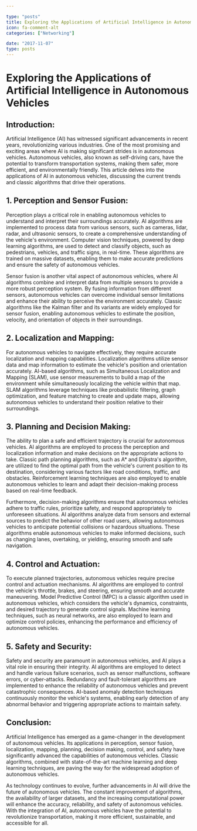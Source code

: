 ```yaml
---

type: "posts"
title: Exploring the Applications of Artificial Intelligence in Autonomous Vehicles
icon: fa-comment-alt
categories: ["Networking"]

date: "2017-11-07"
type: posts
---
```





# Exploring the Applications of Artificial Intelligence in Autonomous Vehicles

## Introduction:

Artificial Intelligence (AI) has witnessed significant advancements in recent years, revolutionizing various industries. One of the most promising and exciting areas where AI is making significant strides is in autonomous vehicles. Autonomous vehicles, also known as self-driving cars, have the potential to transform transportation systems, making them safer, more efficient, and environmentally friendly. This article delves into the applications of AI in autonomous vehicles, discussing the current trends and classic algorithms that drive their operations.

## 1. Perception and Sensor Fusion:

Perception plays a critical role in enabling autonomous vehicles to understand and interpret their surroundings accurately. AI algorithms are implemented to process data from various sensors, such as cameras, lidar, radar, and ultrasonic sensors, to create a comprehensive understanding of the vehicle's environment. Computer vision techniques, powered by deep learning algorithms, are used to detect and classify objects, such as pedestrians, vehicles, and traffic signs, in real-time. These algorithms are trained on massive datasets, enabling them to make accurate predictions and ensure the safety of autonomous vehicles.

Sensor fusion is another vital aspect of autonomous vehicles, where AI algorithms combine and interpret data from multiple sensors to provide a more robust perception system. By fusing information from different sensors, autonomous vehicles can overcome individual sensor limitations and enhance their ability to perceive the environment accurately. Classic algorithms like the Kalman filter and its variants are widely employed for sensor fusion, enabling autonomous vehicles to estimate the position, velocity, and orientation of objects in their surroundings.

## 2. Localization and Mapping:

For autonomous vehicles to navigate effectively, they require accurate localization and mapping capabilities. Localization algorithms utilize sensor data and map information to estimate the vehicle's position and orientation accurately. AI-based algorithms, such as Simultaneous Localization and Mapping (SLAM), use sensor measurements to build a map of the environment while simultaneously localizing the vehicle within that map. SLAM algorithms leverage techniques like probabilistic filtering, graph optimization, and feature matching to create and update maps, allowing autonomous vehicles to understand their position relative to their surroundings.

## 3. Planning and Decision Making:

The ability to plan a safe and efficient trajectory is crucial for autonomous vehicles. AI algorithms are employed to process the perception and localization information and make decisions on the appropriate actions to take. Classic path planning algorithms, such as A* and Dijkstra's algorithm, are utilized to find the optimal path from the vehicle's current position to its destination, considering various factors like road conditions, traffic, and obstacles. Reinforcement learning techniques are also employed to enable autonomous vehicles to learn and adapt their decision-making process based on real-time feedback.

Furthermore, decision-making algorithms ensure that autonomous vehicles adhere to traffic rules, prioritize safety, and respond appropriately to unforeseen situations. AI algorithms analyze data from sensors and external sources to predict the behavior of other road users, allowing autonomous vehicles to anticipate potential collisions or hazardous situations. These algorithms enable autonomous vehicles to make informed decisions, such as changing lanes, overtaking, or yielding, ensuring smooth and safe navigation.

## 4. Control and Actuation:

To execute planned trajectories, autonomous vehicles require precise control and actuation mechanisms. AI algorithms are employed to control the vehicle's throttle, brakes, and steering, ensuring smooth and accurate maneuvering. Model Predictive Control (MPC) is a classic algorithm used in autonomous vehicles, which considers the vehicle's dynamics, constraints, and desired trajectory to generate control signals. Machine learning techniques, such as neural networks, are also employed to learn and optimize control policies, enhancing the performance and efficiency of autonomous vehicles.

## 5. Safety and Security:

Safety and security are paramount in autonomous vehicles, and AI plays a vital role in ensuring their integrity. AI algorithms are employed to detect and handle various failure scenarios, such as sensor malfunctions, software errors, or cyber-attacks. Redundancy and fault-tolerant algorithms are implemented to enhance the reliability of autonomous vehicles and prevent catastrophic consequences. AI-based anomaly detection techniques continuously monitor the vehicle's systems, enabling early detection of any abnormal behavior and triggering appropriate actions to maintain safety.

## Conclusion:

Artificial Intelligence has emerged as a game-changer in the development of autonomous vehicles. Its applications in perception, sensor fusion, localization, mapping, planning, decision making, control, and safety have significantly advanced the capabilities of autonomous vehicles. Classic algorithms, combined with state-of-the-art machine learning and deep learning techniques, are paving the way for the widespread adoption of autonomous vehicles.

As technology continues to evolve, further advancements in AI will drive the future of autonomous vehicles. The constant improvement of algorithms, the availability of larger datasets, and the increasing computational power will enhance the accuracy, reliability, and safety of autonomous vehicles. With the integration of AI, autonomous vehicles have the potential to revolutionize transportation, making it more efficient, sustainable, and accessible for all.